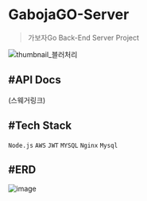 # GabojaGO-Server

> 가보자Go Back-End Server Project

![thumbnail_블러처리](https://user-images.githubusercontent.com/87413634/161949401-f500469c-ff35-4cf1-88c9-85226991e16e.jpg)



#API Docs
------------
(스웨거링크)


#Tech Stack
------------
```Node.js``` ```AWS``` ```JWT``` ```MYSQL``` ```Nginx``` ```Mysql``` 


#ERD
------------
![image](https://user-images.githubusercontent.com/87413634/161952509-17de07ec-c5d8-4dfa-8889-9721c6b9814a.png)


